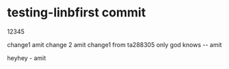 # testing-linbfirst commit
12345

change1 amit
change 2 amit
change1 from ta288305
only god knows -- amit

heyhey - amit
